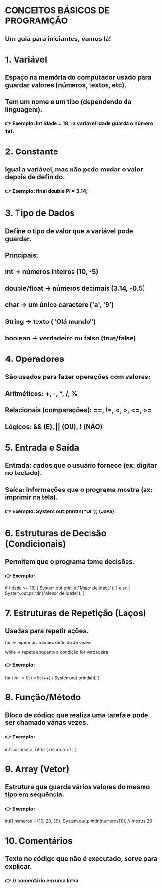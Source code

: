 # CONCEITOS BÁSICOS DE PROGRAMÇÃO
## Um guia para iniciantes, vamos lá!
# 1. Variável


## Espaço na memória do computador usado para guardar valores (números, textos, etc).

## Tem um nome e um tipo (dependendo da linguagem).
### 👉 Exemplo: int idade = 18; (a variável idade guarda o número 18).


# 2. Constante

## Igual a variável, mas não pode mudar o valor depois de definido.
### 👉 Exemplo: final double PI = 3.14;



# 3. Tipo de Dados

## Define o tipo de valor que a variável pode guardar.
## Principais:

## int → números inteiros (10, -5)

## double/float → números decimais (3.14, -0.5)

## char → um único caractere ('a', '9')

## String → texto ("Olá mundo")

## boolean → verdadeiro ou falso (true/false)



# 4. Operadores

## São usados para fazer operações com valores:

## Aritméticos: +, -, *, /, %

## Relacionais (comparações): ==, !=, <, >, <=, >=

## Lógicos: && (E), || (OU), ! (NÃO)



# 5. Entrada e Saída

## Entrada: dados que o usuário fornece (ex: digitar no teclado).

## Saída: informações que o programa mostra (ex: imprimir na tela).
### 👉 Exemplo: System.out.println("Oi"); (Java)



# 6. Estruturas de Decisão (Condicionais)

## Permitem que o programa tome decisões.
### 👉 Exemplo:

 if (idade >= 18) {
   System.out.println("Maior de idade");
} else {
   System.out.println("Menor de idade");
}



# 7. Estruturas de Repetição (Laços)

## Usadas para repetir ações.

for → repete um número definido de vezes

while → repete enquanto a condição for verdadeira
### 👉 Exemplo:


for (int i = 0; i < 5; i++) {
   System.out.println(i);
}



# 8. Função/Método

## Bloco de código que realiza uma tarefa e pode ser chamado várias vezes.
### 👉 Exemplo:

int soma(int a, int b) {
   return a + b;
}



# 9. Array (Vetor)

## Estrutura que guarda vários valores do mesmo tipo em sequência.
### 👉 Exemplo:

int[] numeros = {10, 20, 30};
System.out.println(numeros[1]); // mostra 20



# 10. Comentários

## Texto no código que não é executado, serve para explicar.
### 👉 // comentário em uma linha
